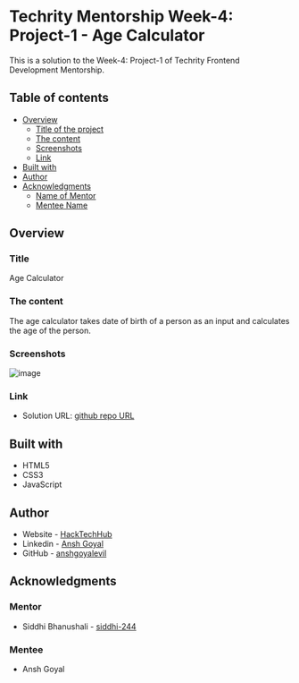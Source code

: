 # Techrity Mentorship Week-4: Project-1 - Age Calculator

This is a solution to the Week-4: Project-1 of Techrity Frontend Development Mentorship. 

## Table of contents

- [Overview](#overview)
  - [Title of the project](#title)
  - [The content](#the-content)
  - [Screenshots](#screenshots)
  - [Link](#link)
- [Built with](#built-with)
- [Author](#author)
- [Acknowledgments](#acknowledgments)
   - [Name of Mentor](#mentor)
   - [Mentee Name](#mentee)

## Overview

### Title
Age Calculator

### The content

The age calculator takes date of birth of a person as an input and calculates the age of the person.

### Screenshots

![image](https://github.com/anshgoyalevil/Mentorship/blob/main/TMP2022/Ansh%20Goyal/Week-4-Projects/Project-1/age-calc.PNG)

### Link

- Solution URL: [github repo URL](https://github.com/anshgoyalevil/Mentorship/tree/main/TMP2022/Ansh%20Goyal/Week-4-Projects/Project-1)

## Built with

- HTML5 
- CSS3
- JavaScript

## Author

- Website - [HackTechHub](https://www.hacktechhub.com/)
- Linkedin - [Ansh Goyal](https://www.linkedin.com/in/thisisanshg)
- GitHub - [anshgoyalevil](https://github.com/anshgoyalevil)

## Acknowledgments

### Mentor
- Siddhi Bhanushali - [siddhi-244](https://github.com/siddhi-244)

### Mentee
- Ansh Goyal
